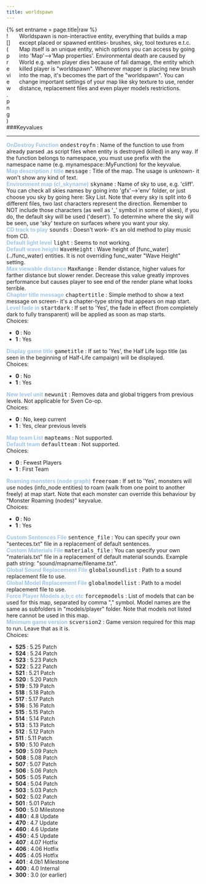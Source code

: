 ```yaml
---
title: worldspawn
---
```

<div>{% set entname = page.title|raw %}</div>
<div class="container previewimg">
<div class="columns">
<div class="imagepadding column col-auto" markdown="1">![](preview.png)</div>
<div class="column entityentry" markdown="1">Worldspawn is non-interactive entity, everything that builds a map except placed or spawned entities- brushes, sky, tool textures e.t.c. Map itself is an unique entity, which options you can access by going into 'Map'-->'Map properties'. Environmental death are caused by World e.g. when player dies because of fall damage, the entity which killed player is "worldspawn". Whenever mapper is placing new brush into the map, it's becomes the part of the "worldspawn". You can change important settings of your map like sky texture to use, render distance, replacement files and even player models restrictions.</div>
</div>
</div>
###Keyvalues
<hr>
<div class="entityentry" markdown="1">
<span style="color:#9fc5e8;"><b>OnDestroy Function</b></span> <kbd  class="tooltip" data-tooltip="string">ondestroyfn</kbd> :
Name of the function to use from already parsed .as script files when entity is destroyed (killed) in any way. If the function belongs to namespace, you must use prefix with the namespace name (e.g. mynamespace::MyFunction) for the keyvalue.
</div>
<div class="entityentry" markdown="1">
<span style="color:#9fc5e8;"><b>Map description / title</b></span> <kbd  class="tooltip" data-tooltip="string">message</kbd> :
Title of the map. The usage is unknown- it won't show any kind of text.
</div>
<div class="entityentry" markdown="1">
<span style="color:#9fc5e8;"><b>Environment map (cl_skyname)</b></span> <kbd  class="tooltip" data-tooltip="string">skyname</kbd> :
Name of sky to use, e.g. 'cliff'. You can check all skies names by going into 'gfx'-->'env' folder, or just choose you sky by going here: Sky List. Note that every sky is split into 6 different files, two last characters represent the direction. Remember to NOT include those characters (as well as '_' symbol in some of skies), if you do, the default sky will be used ('desert'). To determine where the sky will be seen, use 'sky' texture on surfaces where you want your sky.
</div>
<div class="entityentry" markdown="1">
<span style="color:#9fc5e8;"><b>CD track to play</b></span> <kbd  class="tooltip" data-tooltip="integer">sounds</kbd> :
Doesn't work- it's an old method to play music from CD.
</div>
<div class="entityentry" markdown="1">
<span style="color:#9fc5e8;"><b>Default light level</b></span> <kbd  class="tooltip" data-tooltip="integer">light</kbd> :
Seems to not working.
</div>
<div class="entityentry" markdown="1">
<span style="color:#9fc5e8;"><b>Default wave height</b></span> <kbd  class="tooltip" data-tooltip="string">WaveHeight</kbd> :
Wave height of [func_water](../func_water) entities. It is not overriding func_water "Wave Height" setting.
</div>
<div class="entityentry" markdown="1">
<span style="color:#9fc5e8;"><b>Max viewable distance</b></span> <kbd  class="tooltip" data-tooltip="string">MaxRange</kbd> :
Render distance, higher values for farther distance but slower render. Decrease this value greatly improves performance but causes player to see end of the render plane what looks terrible.
</div>
<div class="entityentry" markdown="1">
<span style="color:#9fc5e8;"><b>Chapter title message</b></span> <kbd  class="tooltip" data-tooltip="string">chaptertitle</kbd> :
Simple method to show a text message on screen- it's a chapter-type string that appears on map start.
</div>
<div class="entityentry" markdown="1">
<span style="color:#9fc5e8;"><b>Level fade in</b></span> <kbd  class="tooltip" data-tooltip="choices">startdark</kbd> :
If set to 'Yes', the fade in effect (from completely dark to fully transparent) will be applied as soon as map starts.
<div class="accordion">
<input type="checkbox" id="accordion-1" name="accordion-checkbox" hidden>
<label class="accordion-header" for="accordion-1">
<i class="icon icon-arrow-right mr-1"></i>
Choices:
</label>
<div class="accordion-body">
<ul>
<li><b>0 </b> : No</li>
<li><b>1 </b> : Yes</li>
</ul>
</div>
</div>
</div>
<div class="entityentry" markdown="1">
<span style="color:#9fc5e8;"><b>Display game title</b></span> <kbd  class="tooltip" data-tooltip="choices">gametitle</kbd> :
If set to 'Yes', the Half Life logo title (as seen in the beginning of Half-Life campaign) will be displayed.
<div class="accordion">
<input type="checkbox" id="accordion-2" name="accordion-checkbox" hidden>
<label class="accordion-header" for="accordion-2">
<i class="icon icon-arrow-right mr-1"></i>
Choices:
</label>
<div class="accordion-body">
<ul>
<li><b>0 </b> : No</li>
<li><b>1 </b> : Yes</li>
</ul>
</div>
</div>
</div>
<div class="entityentry" markdown="1">
<span style="color:#9fc5e8;"><b>New level unit</b></span> <kbd  class="tooltip" data-tooltip="choices">newunit</kbd> :
Removes data and global triggers from previous levels. Not applicable for Sven Co-op.
<div class="accordion">
<input type="checkbox" id="accordion-3" name="accordion-checkbox" hidden>
<label class="accordion-header" for="accordion-3">
<i class="icon icon-arrow-right mr-1"></i>
Choices:
</label>
<div class="accordion-body">
<ul>
<li><b>0 </b> : No, keep current</li>
<li><b>1 </b> : Yes, clear previous levels</li>
</ul>
</div>
</div>
</div>
<div class="entityentry" markdown="1">
<span style="color:#9fc5e8;"><b>Map team List</b></span> <kbd  class="tooltip" data-tooltip="string">mapteams</kbd> :
Not supported.
</div>
<div class="entityentry" markdown="1">
<span style="color:#9fc5e8;"><b>Default team</b></span> <kbd  class="tooltip" data-tooltip="choices">defaultteam</kbd> :
Not supported.
<div class="accordion">
<input type="checkbox" id="accordion-4" name="accordion-checkbox" hidden>
<label class="accordion-header" for="accordion-4">
<i class="icon icon-arrow-right mr-1"></i>
Choices:
</label>
<div class="accordion-body">
<ul>
<li><b>0 </b> : Fewest Players</li>
<li><b>1 </b> : First Team</li>
</ul>
</div>
</div>
</div>
<div class="entityentry" markdown="1">
<span style="color:#9fc5e8;"><b>Roaming monsters (node graph)</b></span> <kbd  class="tooltip" data-tooltip="choices">freeroam</kbd> :
If set to 'Yes', monsters will use nodes (info_node entities) to roam (walk from one point to another freely) at map start. Note that each monster can override this behaviour by "Monster Roaming (nodes)" keyvalue.
<div class="accordion">
<input type="checkbox" id="accordion-5" name="accordion-checkbox" hidden>
<label class="accordion-header" for="accordion-5">
<i class="icon icon-arrow-right mr-1"></i>
Choices:
</label>
<div class="accordion-body">
<ul>
<li><b>0 </b> : No</li>
<li><b>1 </b> : Yes</li>
</ul>
</div>
</div>
</div>
<div class="entityentry" markdown="1">
<span style="color:#9fc5e8;"><b>Custom Sentences File</b></span> <kbd  class="tooltip" data-tooltip="string">sentence_file</kbd> :
You can specify your own "senteces.txt" file in a replacement of default sentences.
</div>
<div class="entityentry" markdown="1">
<span style="color:#9fc5e8;"><b>Custom Materials File</b></span> <kbd  class="tooltip" data-tooltip="string">materials_file</kbd> :
You can specify your own "materials.txt" file in a replacement of default material sounds. Example path string: "sound/mapname/filename.txt".
</div>
<div class="entityentry" markdown="1">
<span style="color:#9fc5e8;"><b>Global Sound Replacement File</b></span> <kbd  class="tooltip" data-tooltip="string">globalsoundlist</kbd> :
Path to a sound replacement file to use.
</div>
<div class="entityentry" markdown="1">
<span style="color:#9fc5e8;"><b>Global Model Replacement File</b></span> <kbd  class="tooltip" data-tooltip="string">globalmodellist</kbd> :
Path to a model replacement file to use.
</div>
<div class="entityentry" markdown="1">
<span style="color:#9fc5e8;"><b>Force Player Models a;b;c etc</b></span> <kbd  class="tooltip" data-tooltip="string">forcepmodels</kbd> :
List of models that can be used for this map, separated by comma "," symbol. Model names are the same as subfolders in "models/player" folder. Note that models not listed here cannot be used in this map.
</div>
<div class="entityentry" markdown="1">
<span style="color:#9fc5e8;"><b>Minimum game version</b></span> <kbd  class="tooltip" data-tooltip="choices">scversion2</kbd> :
Game version required for this map to run. Leave that as it is.
<div class="accordion">
<input type="checkbox" id="accordion-6" name="accordion-checkbox" hidden>
<label class="accordion-header" for="accordion-6">
<i class="icon icon-arrow-right mr-1"></i>
Choices:
</label>
<div class="accordion-body">
<ul>
<li><b>525 </b> : 5.25 Patch</li>
<li><b>524 </b> : 5.24 Patch</li>
<li><b>523 </b> : 5.23 Patch</li>
<li><b>522 </b> : 5.22 Patch</li>
<li><b>521 </b> : 5.21 Patch</li>
<li><b>520 </b> : 5.20 Patch</li>
<li><b>519 </b> : 5.19 Patch</li>
<li><b>518 </b> : 5.18 Patch</li>
<li><b>517 </b> : 5.17 Patch</li>
<li><b>516 </b> : 5.16 Patch</li>
<li><b>515 </b> : 5.15 Patch</li>
<li><b>514 </b> : 5.14 Patch</li>
<li><b>513 </b> : 5.13 Patch</li>
<li><b>512 </b> : 5.12 Patch</li>
<li><b>511 </b> : 5.11 Patch</li>
<li><b>510 </b> : 5.10 Patch</li>
<li><b>509 </b> : 5.09 Patch</li>
<li><b>508 </b> : 5.08 Patch</li>
<li><b>507 </b> : 5.07 Patch</li>
<li><b>506 </b> : 5.06 Patch</li>
<li><b>505 </b> : 5.05 Patch</li>
<li><b>504 </b> : 5.04 Patch</li>
<li><b>503 </b> : 5.03 Patch</li>
<li><b>502 </b> : 5.02 Patch</li>
<li><b>501 </b> : 5.01 Patch</li>
<li><b>500 </b> : 5.0 Milestone</li>
<li><b>480 </b> : 4.8 Update</li>
<li><b>470 </b> : 4.7 Update</li>
<li><b>460 </b> : 4.6 Update</li>
<li><b>450 </b> : 4.5 Update</li>
<li><b>407 </b> : 4.07 Hotfix</li>
<li><b>406 </b> : 4.06 Hotfix</li>
<li><b>405 </b> : 4.05 Hotfix</li>
<li><b>401 </b> : 4.0b1 Milestone</li>
<li><b>400 </b> : 4.0 Internal</li>
<li><b>300 </b> : 3.0 (or earlier)</li>
</ul>
</div>
</div>
</div>
